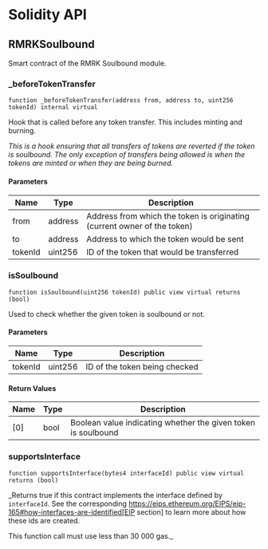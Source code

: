 # Solidity API

## RMRKSoulbound

Smart contract of the RMRK Soulbound module.

### _beforeTokenTransfer

```solidity
function _beforeTokenTransfer(address from, address to, uint256 tokenId) internal virtual
```

Hook that is called before any token transfer. This includes minting and burning.

_This is a hook ensuring that all transfers of tokens are reverted if the token is soulbound.
The only exception of transfers being allowed is when the tokens are minted or when they are being burned._

#### Parameters

| Name | Type | Description |
| ---- | ---- | ----------- |
| from | address | Address from which the token is originating (current owner of the token) |
| to | address | Address to which the token would be sent |
| tokenId | uint256 | ID of the token that would be transferred |

### isSoulbound

```solidity
function isSoulbound(uint256 tokenId) public view virtual returns (bool)
```

Used to check whether the given token is soulbound or not.

#### Parameters

| Name | Type | Description |
| ---- | ---- | ----------- |
| tokenId | uint256 | ID of the token being checked |

#### Return Values

| Name | Type | Description |
| ---- | ---- | ----------- |
| [0] | bool | Boolean value indicating whether the given token is soulbound |

### supportsInterface

```solidity
function supportsInterface(bytes4 interfaceId) public view virtual returns (bool)
```

_Returns true if this contract implements the interface defined by
`interfaceId`. See the corresponding
https://eips.ethereum.org/EIPS/eip-165#how-interfaces-are-identified[EIP section]
to learn more about how these ids are created.

This function call must use less than 30 000 gas._

